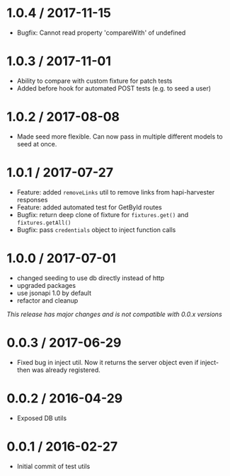 1.0.4 / 2017-11-15
==================
- Bugfix: Cannot read property 'compareWith' of undefined

1.0.3 / 2017-11-01
==================
- Ability to compare with custom fixture for patch tests
- Added before hook for automated POST tests (e.g. to seed a user)

1.0.2 / 2017-08-08
==================
- Made seed more flexible. Can now pass in multiple different models to seed at once.

1.0.1 / 2017-07-27
==================
- Feature: added `removeLinks` util to remove links from hapi-harvester responses
- Feature: added automated test for GetById routes
- Bugfix: return deep clone of fixture for `fixtures.get()` and `fixtures.getAll()`
- Bugfix: pass `credentials` object to inject function calls

1.0.0 / 2017-07-01
==================
- changed seeding to use db directly instead of http
- upgraded packages
- use jsonapi 1.0 by default
- refactor and cleanup

*This release has major changes and is not compatible with 0.0.x versions*

0.0.3 / 2017-06-29
==================
- Fixed bug in inject util. Now it returns the server object even if inject-then was already registered.

0.0.2 / 2016-04-29
==================
- Exposed DB utils

0.0.1 / 2016-02-27
==================
- Initial commit of test utils
